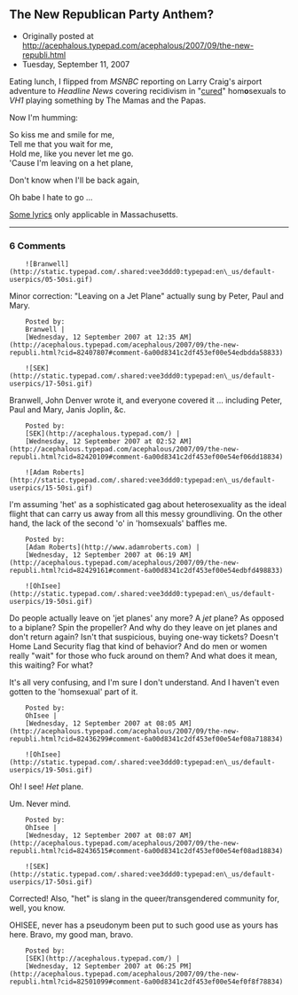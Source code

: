 ## The New Republican Party Anthem?

 * Originally posted at http://acephalous.typepad.com/acephalous/2007/09/the-new-republi.html
 * Tuesday, September 11, 2007



Eating lunch, I flipped from _MSNBC_ reporting on Larry Craig's airport adventure to _Headline News_ covering recidivism in "[cured](http://en.wikipedia.org/wiki/Ted\_Haggard)" hom**o**sexuals to _VH1_ playing something by The Mamas and the Papas. 

Now I'm humming:

So kiss me and smile for me,  
Tell me that you wait for me,  
Hold me, like you never let me go.  
'Cause I'm leaving on a het plane,

Don't know when I'll be back again,

Oh babe I hate to go ...

[Some lyrics](http://64.233.167.104/search?q=cache:kdAMmYKVHdAJ:www.songmeanings.net/lyric.php%!F(MISSING)lid%!D(MISSING)3530822107858484103+%!W(MISSING)hen+I+come+back,+I%!l(MISSING)l+bring+your+wedding+ring%!&(MISSING)) only applicable in Massachusetts.

		

* * *

### 6 Comments 

		

                
[]()

	

		![Branwell](http://static.typepad.com/.shared:vee3ddd0:typepad:en\_us/default-userpics/05-50si.gif)
	

	

		

Minor correction:  "Leaving on a Jet Plane" actually sung by Peter, Paul and Mary.

	

		Posted by:
		Branwell |
		[Wednesday, 12 September 2007 at 12:35 AM](http://acephalous.typepad.com/acephalous/2007/09/the-new-republi.html?cid=82407807#comment-6a00d8341c2df453ef00e54edbdda58833)

[]()

	

		![SEK](http://static.typepad.com/.shared:vee3ddd0:typepad:en\_us/default-userpics/17-50si.gif)
	

	

		

Branwell, John Denver wrote it, and everyone covered it ... including Peter, Paul and Mary, Janis Joplin, &c.

	

		Posted by:
		[SEK](http://acephalous.typepad.com/) |
		[Wednesday, 12 September 2007 at 02:52 AM](http://acephalous.typepad.com/acephalous/2007/09/the-new-republi.html?cid=82420109#comment-6a00d8341c2df453ef00e54ef06dd18834)

[]()

	

		![Adam Roberts](http://static.typepad.com/.shared:vee3ddd0:typepad:en\_us/default-userpics/15-50si.gif)
	

	

		

I'm assuming 'het' as a sophisticated gag about heterosexuality as the ideal flight that can carry us away from all this messy groundliving.  On the other hand, the lack of the second 'o' in 'homsexuals' baffles me.

	

		Posted by:
		[Adam Roberts](http://www.adamroberts.com) |
		[Wednesday, 12 September 2007 at 06:19 AM](http://acephalous.typepad.com/acephalous/2007/09/the-new-republi.html?cid=82429161#comment-6a00d8341c2df453ef00e54edbfd498833)

[]()

	

		![OhIsee](http://static.typepad.com/.shared:vee3ddd0:typepad:en\_us/default-userpics/19-50si.gif)
	

	

		

Do people actually leave on 'jet planes' any more? A _jet_ plane? As opposed to a biplane? Spin the propeller? And why do they leave on jet planes and don't return again? Isn't that suspicious, buying one-way tickets? Doesn't Home Land Security flag that kind of behavior? And do men or women really "wait" for those who fuck around on them? And what does it mean, this waiting? For what? 

It's all very confusing, and I'm sure I don't understand. And I haven't even gotten to the 'homsexual' part of it.

	

		Posted by:
		OhIsee |
		[Wednesday, 12 September 2007 at 08:05 AM](http://acephalous.typepad.com/acephalous/2007/09/the-new-republi.html?cid=82436299#comment-6a00d8341c2df453ef00e54ef08a718834)

[]()

	

		![OhIsee](http://static.typepad.com/.shared:vee3ddd0:typepad:en\_us/default-userpics/19-50si.gif)
	

	

		

Oh! I see! _Het_ plane. 

Um. Never mind.

	

		Posted by:
		OhIsee |
		[Wednesday, 12 September 2007 at 08:07 AM](http://acephalous.typepad.com/acephalous/2007/09/the-new-republi.html?cid=82436515#comment-6a00d8341c2df453ef00e54ef08ad18834)

[]()

	

		![SEK](http://static.typepad.com/.shared:vee3ddd0:typepad:en\_us/default-userpics/17-50si.gif)
	

	

		

Corrected!  Also, "het" is slang in the queer/transgendered community for, well, you know.

OHISEE, never has a pseudonym been put to such good use as yours has here.  Bravo, my good man, bravo.

	

		Posted by:
		[SEK](http://acephalous.typepad.com/) |
		[Wednesday, 12 September 2007 at 06:25 PM](http://acephalous.typepad.com/acephalous/2007/09/the-new-republi.html?cid=82501099#comment-6a00d8341c2df453ef00e54ef0f8f78834)

		

        